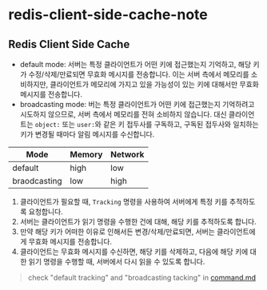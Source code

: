 # redis-client-side-cache-note

## Redis Client Side Cache

- default mode: 서버는 특정 클라이언트가 어떤 키에 접근했는지 기억하고, 해당 키가 수정/삭제/만료되면 무효화 메시지를 전송합니다. 이는 서버 측에서 메모리를 소비하지만, 클라이언트가 메모리에 가지고 있을 가능성이 있는 키에 대해서만 무효화 메시지를 전송합니다.
- broadcasting mode: 버는 특정 클라이언트가 어떤 키에 접근했는지 기억하려고 시도하지 않으므로, 서버 측에서 메모리를 전혀 소비하지 않습니다. 대신 클라이언트는 `object:` 또는 `user:`와 같은 키 접두사를 구독하고, 구독된 접두사와 일치하는 키가 변경될 때마다 알림 메시지를 수신합니다.

| Mode | Memory | Network |
|------|--------|---------|
| default | high | low |
| braodcasting | low | high |

1. 클라이언트가 필요할 때, `Tracking` 명령을 사용하여 서버에게 특정 키를 추적하도록 요청합니다.
2. 서버는 클라이언트가 읽기 명령을 수행한 건에 대해, 해당 키를 추적하도록 합니다.
3. 만약 해당 키가 어떠한 이유로 인해서든 변경/삭제/만료되면, 서버는 클라이언트에게 무효화 메시지를 전송합니다.
4. 클라이언트는 무효화 메시지를 수신하면, 해당 키를 삭제하고, 다음에 해당 키에 대한 읽기 명령을 수행할 때, 서버에서 다시 읽을 수 있도록 합니다.

> check "default tracking" and "broadcasting tacking" in [command.md](./command.md)

